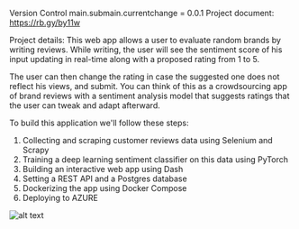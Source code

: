 Version Control main.submain.currentchange = 0.0.1
Project document: https://rb.gy/by11w

Project details:
This web app allows a user to evaluate random brands by writing reviews. While writing, the user will see the sentiment score of his input updating in 
real-time along with a proposed rating from 1 to 5.

The user can then change the rating in case the suggested one does not reflect his views, and submit.
You can think of this as a crowdsourcing app of brand reviews with a sentiment analysis model that suggests ratings that the user can tweak and adapt afterward.

To build this application we'll follow these steps:

1. Collecting and scraping customer reviews data using Selenium and Scrapy
2. Training a deep learning sentiment classifier on this data using PyTorch
3. Building an interactive web app using Dash
4. Setting a REST API and a Postgres database
5. Dockerizing the app using Docker Compose
6. Deploying to AZURE

![alt text](https://www.shutterstock.com/image-vector/megaphone-time-start-speech-bubble-260nw-1949373340.jpg)
